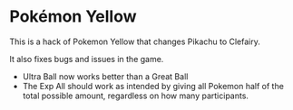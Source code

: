 # Pokémon Yellow

This is a hack of Pokemon Yellow that changes Pikachu to Clefairy.

It also fixes bugs and issues in the game.
* Ultra Ball now works better than a Great Ball
* The Exp All should work as intended by giving all Pokemon half of the total possible amount, regardless on how many participants.
